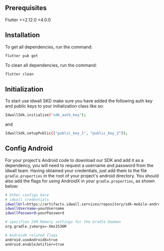## Prerequisites

Flutter >=2.12.0 <4.0.0


## Installation

To get all dependencies, run the command:
```sh
flutter pub get
```

To clean all dependencies, run the command:
```sh
flutter clean
```

## Initialization

To start use idwall SKD make sure you have added the following auth key and public keys to your initialization class like so:

```sh
IdwallSdk.initialize("sdk_auth_key");
```
and

```sh
IdwallSdk.setupPublic(["public_key_1", "public_key_2"]);
```

## Config Android

For your project's Android code to download our SDK and add it as a dependency, you will need to request a username and password from the idwall team.
Having obtained your credentials, just add them to the file `gradle.properties` in the root of your project's android directory. You should also add the flags for using AndroidX in your `gradle.properties`, as shown below:

```sh
# Other configs here
# idwall credentials
idwallUrl=https://artifacts.idwall.services/repository/sdk-mobile-android/
idwallUsername=yourUsername
idwallPassword=yourPassword

# specifies JVM Memory settings for the Gradle Daemon
org.gradle.jvmargs=-Xmx1536M

# AndroidX related flags
android.useAndroidX=true
android.enableJetifier=true
```




